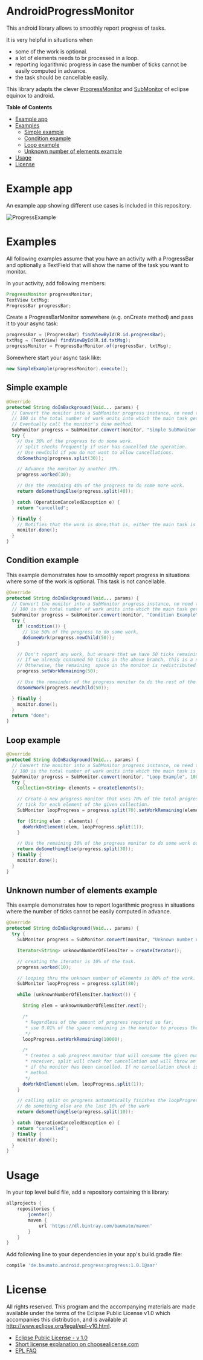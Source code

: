 # AndroidProgressMonitor

This android library allows to smoothly report progress of tasks.

It is very helpful in situations when
 * some of the work is optional.
 * a lot of elements needs to br processed in a loop.
 * reporting logarithmic progress in case the number of ticks cannot be easily computed in advance.
 * the task should be cancellable easily.

This library adapts the clever [ProgressMonitor](https://git.io/vz9n0) and [SubMonitor](https://git.io/vz9n1)
 of eclipse equinox to android.

**Table of Contents**
- [Example app](#)
- [Examples](#)
	- [Simple example](#)
	- [Condition example](#)
	- [Loop example](#)
	- [Unknown number of elements example](#)
- [Usage](#)
- [License](#)

# Example app

An example app showing different use cases is included in this repository.

![ProgressExample](https://raw.githubusercontent.com/baumato/AndroidProgressMonitor/master/doc/ProgressExample.gif)

# Examples

All following examples assume that you have an activity with a ProgressBar and optionally a
 TextField that will show the name of the task you want to monitor.
 
In your activity, add following members:

```java
ProgressMonitor progressMonitor;
TextView txtMsg;
ProgressBar progressBar;
```

Create a ProgressBarMonitor somewhere (e.g. onCreate method) and pass it to your async task:

```java
progressBar = (ProgressBar) findViewById(R.id.progressBar);
txtMsg = (TextView) findViewById(R.id.txtMsg);
progressMonitor = ProgressBarMonitor.of(progressBar, txtMsg);
```

Somewhere start your async task like:

```java
new SimpleExample(progressMonitor).execute();
```

## Simple example

```java
@Override
protected String doInBackground(Void... params) {
  // Convert the monitor into a SubMonitor progress instance, no need to call beginTask.
  // 100 is the total number of work units into which the main task gets subdivided.
  // Eventually call the monitor's done method.
  SubMonitor progress = SubMonitor.convert(monitor, "Simple SubMonitor Example", 100);
  try {
    // Use 30% of the progress to do some work.
    // split checks frequently if user has cancelled the operation.
    // Use newChild if you do not want to allow cancellations.
    doSomething(progress.split(30));

    // Advance the monitor by another 30%.
    progress.worked(30);

    // Use the remaining 40% of the progress to do some more work.
    return doSomethingElse(progress.split(40));

  } catch (OperationCanceledException e) {
    return "cancelled";

  } finally {
    // Notifies that the work is done;that is, either the main task is completed or the user canceled it.
    monitor.done();
  }
}
```
 
## Condition example

This example demonstrates how to smoothly report progress in situations where some of the work is optional. This task is not cancellable.

```java
@Override
protected String doInBackground(Void... params) {
  // Convert the monitor into a SubMonitor progress instance, no need to call beginTask.
  // 100 is the total number of work units into which the main task gets subdivided.
  SubMonitor progress = SubMonitor.convert(monitor, "Condition Example", 100);
  try {
    if (condition()) {
      // Use 50% of the progress to do some work,
      doSomeWork(progress.newChild(50));
    }

    // Don't report any work, but ensure that we have 50 ticks remaining on the progress monitor.
    // If we already consumed 50 ticks in the above branch, this is a no-op.
    // Otherwise, the remaining  space in the monitor is redistributed into 50 ticks.
    progress.setWorkRemaining(50);

    // Use the remainder of the progress monitor to do the rest of the work.
    doSomeWork(progress.newChild(50));

  } finally {
    monitor.done();
  }
  return "done";
}
```

## Loop example

```java
@Override
protected String doInBackground(Void... params) {
  // Convert the monitor into a SubMonitor progress instance, no need to call beginTask.
  // 100 is the total number of work units into which the main task is been subdivided.
  SubMonitor progress = SubMonitor.convert(monitor, "Loop Example", 100);
  try {
    Collection<String> elements = createElements();

    // Create a new progress monitor that uses 70% of the total progress and will allocate one
    // tick for each element of the given collection.
    SubMonitor loopProgress = progress.split(70).setWorkRemaining(elements.size());

    for (String elem : elements) {
      doWorkOnElement(elem, loopProgress.split(1));
    }

    // Use the remaining 30% of the progress monitor to do some work outside the loop
    return doSomethingElse(progress.split(30));
  } finally {
    monitor.done();
  }
}
```

## Unknown number of elements example

This example demonstrates how to report logarithmic progress in situations where the number of ticks cannot be easily computed in advance.

```java
@Override
protected String doInBackground(Void... params) {
  try {
    SubMonitor progress = SubMonitor.convert(monitor, "Unknown number of elements example", 100);

    Iterator<String> unknownNumberOfElemsIter = createIterator();

    // creating the iterator is 10% of the task.
    progress.worked(10);

    // looping thru the unknown number of elements is 80% of the work.
    SubMonitor loopProgress = progress.split(80);

    while (unknownNumberOfElemsIter.hasNext()) {

      String elem = unknownNumberOfElemsIter.next();

      /*
       * Regardless of the amount of progress reported so far,
       * use 0.01% of the space remaining in the monitor to process the next element.
       */
      loopProgress.setWorkRemaining(10000);

      /*
       * Creates a sub progress monitor that will consume the given number of ticks from the
       * receiver. split will check for cancellation and will throw an OperationCanceledException
       * if the monitor has been cancelled. If no cancellation check is needed, use newChild
       * method.
       */
      doWorkOnElement(elem, loopProgress.split(1));
    }

    // calling split on progress automatically finishes the loopProgress.
    // do something else are the last 10% of the work
    return doSomethingElse(progress.split(10));

  } catch (OperationCanceledException e) {
    return "cancelled";
  } finally {
    monitor.done();
  }
}
```

# Usage

In your top level build file, add a repository containing this library:

```gradle
allprojects {
    repositories {
        jcenter()
        maven {
            url 'https://dl.bintray.com/baumato/maven'
        }
    }
}
```

Add following line to your dependencies in your app's build.gradle file:

```gradle
compile 'de.baumato.android.progress:progress:1.0.1@aar'
```

# License

All rights reserved. This program and the accompanying materials
are made available under the terms of the Eclipse Public License v1.0
which accompanies this distribution, and is available at
http://www.eclipse.org/legal/epl-v10.html.

* [Eclipse Public License - v 1.0](https://www.eclipse.org/legal/epl-v10.html)
* [Short license explanation on choosealicense.com](http://choosealicense.com/licenses/epl-1.0/)
* [EPL FAQ](https://eclipse.org/legal/eplfaq.php)
